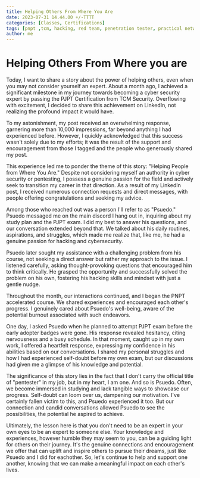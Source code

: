 ```yaml
---
title: Helping Others From Where You Are
date: 2023-07-31 14.44.00 +/-TTTT
categories: [Classes, Certifications]
tags: [pnpt ,tcm, hacking, red team, penetration tester, practical network penetration tester]     # TAG names should always be lowercase
author: me
--- 
```


# Helping Others From Where you are
Today, I want to share a story about the power of helping others, even when you may not consider yourself an expert. About a month ago, I achieved a significant milestone in my journey towards becoming a cyber security expert by passing the PJPT Certification from TCM Security. Overflowing with excitement, I decided to share this achievement on LinkedIn, not realizing the profound impact it would have.

To my astonishment, my post received an overwhelming response, garnering more than 10,000 impressions, far beyond anything I had experienced before. However, I quickly acknowledged that this success wasn't solely due to my efforts; it was the result of the support and encouragement from those I tagged and the people who generously shared my post.

This experience led me to ponder the theme of this story: "Helping People from Where You Are." Despite not considering myself an authority in cyber security or pentesting, I possess a genuine passion for the field and actively seek to transition my career in that direction. As a result of my LinkedIn post, I received numerous connection requests and direct messages, with people offering congratulations and seeking my advice.

Among those who reached out was a person I'll refer to as "Psuedo." Psuedo messaged me on the main discord I hang out in, inquiring about my study plan and the PJPT exam. I did my best to answer his questions, and our conversation extended beyond that. We talked about his daily routines, aspirations, and struggles, which made me realize that, like me, he had a genuine passion for hacking and cybersecurity.

Psuedo later sought my assistance with a challenging problem from his course, not seeking a direct answer but rather my approach to the issue. I listened carefully, asking thought-provoking questions that encouraged him to think critically. He grasped the opportunity and successfully solved the problem on his own, fostering his hacking skills and mindset with just a gentle nudge.

Throughout the month, our interactions continued, and I began the PNPT accelerated course. We shared experiences and encouraged each other's progress. I genuinely cared about Psuedo's well-being, aware of the potential burnout associated with such endeavors.

One day, I asked Psuedo when he planned to attempt PJPT exam before the early adopter badges were gone. His response revealed hesitancy, citing nervousness and a busy schedule. In that moment, caught up in my own work, I offered a heartfelt response, expressing my confidence in his abilities based on our conversations. I shared my personal struggles and how I had experienced self-doubt before my own exam, but our discussions had given me a glimpse of his knowledge and potential.

The significance of this story lies in the fact that I don't carry the official title of "pentester" in my job, but in my heart, I am one. And so is Psuedo. Often, we become immersed in studying and lack tangible ways to showcase our progress. Self-doubt can loom over us, dampening our motivation. I've certainly fallen victim to this, and Psuedo experienced it too. But our connection and candid conversations allowed Psuedo to see the possibilities, the potential he aspired to achieve.

Ultimately, the lesson here is that you don't need to be an expert in your own eyes to be an expert to someone else. Your knowledge and experiences, however humble they may seem to you, can be a guiding light for others on their journey. It's the genuine connections and encouragement we offer that can uplift and inspire others to pursue their dreams, just like Psuedo and I did for eachother. So, let's continue to help and support one another, knowing that we can make a meaningful impact on each other's lives.
